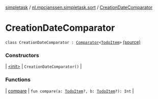 [simpletask](../../index.md) / [nl.mpcjanssen.simpletask.sort](../index.md) / [CreationDateComparator](.)

# CreationDateComparator

`class CreationDateComparator : `[`Comparator`](http://docs.oracle.com/javase/6/docs/api/java/util/Comparator.html)`<`[`TodoItem`](../../nl.mpcjanssen.simpletask.dao.gentodo/-todo-item/index.md)`>` [(source)](https://github.com/mpcjanssen/simpletask-android/blob/master/src/main/java/nl/mpcjanssen/simpletask/sort/CreationDateComparator.kt#L7)

### Constructors

| [&lt;init&gt;](-init-.md) | `CreationDateComparator()` |

### Functions

| [compare](compare.md) | `fun compare(a: `[`TodoItem`](../../nl.mpcjanssen.simpletask.dao.gentodo/-todo-item/index.md)`?, b: `[`TodoItem`](../../nl.mpcjanssen.simpletask.dao.gentodo/-todo-item/index.md)`?): Int` |

